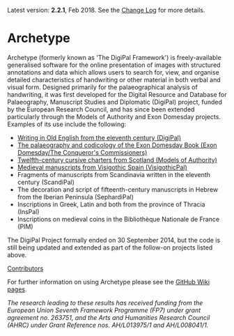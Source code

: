 Latest version: **2.2.1**, Feb 2018. See the [Change Log](https://github.com/kcl-ddh/digipal/wiki/Change-log) for more details.


# Archetype

Archetype (formerly known as 'The DigiPal Framework') is freely-available generalised software for the online presentation of images with structured annotations and data which allows users to search for, view, and organise detailed characteristics of handwriting or other material in both verbal and visual form. Designed primarily for the palaeographical analysis of handwriting, it was first developed for the Digital Resource and Database for Palaeography, Manuscript Studies and Diplomatic (DigiPal) project, funded by the European Research Council, and has since been extended particularly through the Models of Authority and Exon Domesday projects. Examples of its use include the following:
- [Writing in Old English from the eleventh century (DigiPal)](http://digipal.eu)
- [The palaeography and codicology of the Exon Domesday Book (Exon Domesday/The Conqueror's Commissioners)](http://www.exondomesday.ac.uk)
- [Twelfth-century cursive charters from Scotland (Models of Authority)](https://www.modelsofauthority.ac.uk)
- [Medieval manuscripts from Visigothic Spain (VisigothicPal)](http://visigothicpal.com)
- Fragments of manuscripts from Scandinavia written in the eleventh century (ScandiPal)
- The decoration and script of fifteenth-century manuscripts in Hebrew from the Iberian Peninsula (SephardiPal)
- Inscriptions in Greek, Latin and both from the province of Thracia (InsPal)
- Inscriptions on medieval coins in the Bibliothèque Nationale de France (PIM)

The DigiPal Project formally ended on 30 September 2014, but the code is still being updated and extended as part of the follow-on projects listed above.

[Contributors](https://github.com/kcl-ddh/digipal/wiki/Contributors)

For further information on using Archetype please see the [GitHub Wiki pages](https://github.com/kcl-ddh/digipal/wiki).

_The research leading to these results has received funding from the European Union Seventh Framework Programme (FP7) under grant agreement no. 263751, and the Arts and Humanities Research Council (AHRC) under Grant Reference nos. AH/L013975/1 and AH/L008041/1._
